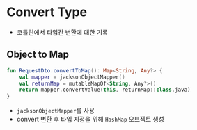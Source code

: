# Convert Type

- 코틀린에서 타입간 변환에 대한 기록

## Object to Map

```kt
fun RequestDto.convertToMap(): Map<String, Any?> {
    val mapper = jacksonObjectMapper()
    val returnMap = mutableMapOf<String, Any?>()
    return mapper.convertValue(this, returnMap::class.java)
}
```
- `jacksonObjectMapper`를 사용
- convert 변환 후 타입 지정을 위해 `HashMap` 오브젝트 생성